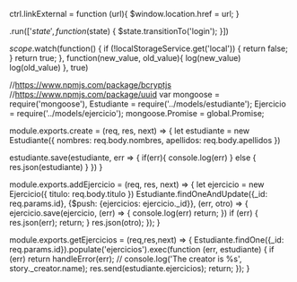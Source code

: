 ctrl.linkExternal = function (url){
  $window.location.href = url;
}

.run(['$state',
      function($state) {
          $state.transitionTo('login');
}])


$scope.$watch(function() {
  if (!localStorageService.get('local')) {
    return false;
  }
  return true;
}, function(new_value, old_value){
  log(new_value)
  log(old_value)
}, true)


//https://www.npmjs.com/package/bcryptjs
//https://www.npmjs.com/package/uuid
var mongoose = require('mongoose'),
Estudiante     = require('../models/estudiante');
Ejercicio = require('../models/ejercicio');
mongoose.Promise = global.Promise;

module.exports.create = (req, res, next) => {
  let estudiante = new Estudiante({
    nombres: req.body.nombres,
    apellidos: req.body.apellidos
  })

  estudiante.save(estudiante, err => {
    if(err){
      console.log(err)
    } else {
      res.json(estudiante)
    }
  })
}

module.exports.addEjercicio = (req, res, next) => {
  let ejercicio = new Ejercicio({
    titulo: req.body.titulo
  })
  Estudiante.findOneAndUpdate({_id: req.params.id}, {$push: {ejercicios: ejercicio._id}}, (err, otro) => {
    ejercicio.save(ejercicio, (err) => {
      console.log(err)
      return;
    })
    if (err) {
      res.json(err);
      return;
    }
    res.json(otro);
  });
}

module.exports.getEjercicios = (req,res,next) => {
  Estudiante.findOne({_id: req.params.id}).populate('ejercicios').exec(function (err, estudiante) {
  if (err) return handleError(err);
  // console.log('The creator is %s', story._creator.name);
  res.send(estudiante.ejercicios);
  return;
});
}
